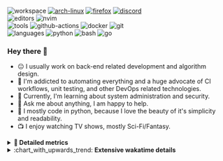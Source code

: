 ![workspace](https://img.shields.io/static/v1?label=&message=workspace:&color=555&style=flat-square)
[![arch-linux](https://img.shields.io/static/v1?logo=arch-linux&label=&message=Arch%20Linux&color=111&logoColor=AAA&style=flat-square)](https://archlinux.org)
[![firefox](https://img.shields.io/static/v1?logo=firefox-browser&label=&message=Firefox&color=111&logoColor=AAA&style=flat-square)](https://mozilla.org/en-US/firefox/)
[![discord](https://img.shields.io/static/v1?logo=discord&label=&message=Discord&color=111&logoColor=AAA&style=flat-square)](https://discord.gg/B8rf3xxgbJ)
<br>
![editors](https://img.shields.io/static/v1?label=&message=editors:&color=555&style=flat-square)
![nvim](https://img.shields.io/static/v1?logo=neovim&label=&message=NeoVim&color=111&logoColor=AAA&style=flat-square)
<br>
![tools](https://img.shields.io/static/v1?label=&message=tools:&color=555&style=flat-square)
![github-actions](https://img.shields.io/static/v1?logo=github-actions&label=&message=github%20actions&color=111&logoColor=AAA&style=flat-square)
![docker](https://img.shields.io/static/v1?logo=docker&label=&message=docker&color=111&logoColor=AAA&style=flat-square)
![git](https://img.shields.io/static/v1?logo=git&label=&message=git&color=111&logoColor=AAA&style=flat-square)
<br>
![languages](https://img.shields.io/static/v1?label=&message=languages:&color=555&style=flat-square)
![python](https://img.shields.io/static/v1?logo=python&label=&message=python&color=111&logoColor=AAA&style=flat-square&link=)
![bash](https://img.shields.io/static/v1?logo=gnu-bash&label=&message=bash&color=111&logoColor=AAA&style=flat-square)
![go](https://img.shields.io/static/v1?logo=rust&label=&message=rust&color=111&logoColor=AAA&style=flat-square)

<!-- Load profile visitor count, but don't display it, keep it as a private stat, no need to show off (888)-->
[](https://visitor-badge.glitch.me/badge?page_id=ItsDrike.ItsDrike)

### Hey there 👋

- :neutral_face: I usually work on back-end related development and algorithm design.
- :man: I'm addicted to automating everything and a huge advocate of CI workflows, unit testing, and other DevOps related technologies.
- :seedling: Currently, I'm learning about system administration and security.
- :speech_balloon: Ask me about anything, I am happy to help.
- :snake: I mostly code in python, because I love the beauty of it's simplicity and readability.
- :tv: I enjoy watching TV shows, mostly Sci-Fi/Fantasy.

<details>
 <summary> <b>📌 Detailed metrics</b></summary>
 
 <table>
  <tr>
    <th>🙋 Profile Details</th>
    <th>🧮 Repositories traffic</th>
  </tr>
  <tr>
   <td>
     <img alt="" width="400" src="https://github.com/ItsDrike/ItsDrike/blob/master/metrics/profile.svg">
   </td>
   <td>
     <img alt="" width="400" src="https://github.com/ItsDrike/ItsDrike/blob/master/metrics/repositories.svg">
   </td>
  </tr>
  <tr>
    <th>📅 Isometric commit calendar</th>
    <th>🈷️ Most used languages</th>
  </tr>
  <tr>
    <td align="center">
      <img alt="" width="400" src="https://github.com/ItsDrike/ItsDrike/blob/master/metrics/isocalendar.svg">
    </td>
    <td>
      <img alt="" width="400" src="https://github.com/ItsDrike/ItsDrike/blob/master/metrics/languages.svg">
    </td>
  </tr>
  <tr>
   <th>♐ Code snippet of the day</th>
   <th>🌟 Recently starred repositories</th>
  </tr>
  <tr>
   <td align="center">
    <img alt="" width="400" src="https://github.com/ItsDrike/ItsDrike/blob/master/metrics/code_snippet.svg">
   </td>
   <td align="center">
    <img alt="" width="400" src="https://github.com/ItsDrike/ItsDrike/blob/master/metrics/starred_repos.svg">
   </td>
  </tr>
  <tr>
    <th>💡 Coding habits</th>
    <th>⏰ WakaTime plugin</th>
  </tr>
  <tr>
   <td align="center">
    <img alt="" width="400" src="https://github.com/ItsDrike/ItsDrike/blob/master/metrics/habits.svg">
   </td>
   <td align="center">
     <img alt="" width="400" src="https://github.com/ItsDrike/ItsDrike/blob/master/metrics/wakatime.svg">
   </td>
  </tr>
 </table>
</details>

<details>
 <summary>:chart_with_upwards_trend: <b>Extensive wakatime details</b></summary>
 
<!--START_SECTION:waka-->
![Code Time](http://img.shields.io/badge/Code%20Time-3%2C604%20hrs%2037%20mins-blue)

**I'm a Night 🦉** 

```text
🌞 Morning                1536 commits        ███░░░░░░░░░░░░░░░░░░░░░░   10.22 % 
🌆 Daytime                4339 commits        ███████░░░░░░░░░░░░░░░░░░   28.87 % 
🌃 Evening                5527 commits        █████████░░░░░░░░░░░░░░░░   36.77 % 
🌙 Night                  3629 commits        ██████░░░░░░░░░░░░░░░░░░░   24.14 % 
```
📅 **I'm Most Productive on Monday** 

```text
Monday                   2668 commits        ████░░░░░░░░░░░░░░░░░░░░░   17.75 % 
Tuesday                  2373 commits        ████░░░░░░░░░░░░░░░░░░░░░   15.79 % 
Wednesday                2175 commits        ████░░░░░░░░░░░░░░░░░░░░░   14.47 % 
Thursday                 1945 commits        ███░░░░░░░░░░░░░░░░░░░░░░   12.94 % 
Friday                   1535 commits        ███░░░░░░░░░░░░░░░░░░░░░░   10.21 % 
Saturday                 1771 commits        ███░░░░░░░░░░░░░░░░░░░░░░   11.78 % 
Sunday                   2564 commits        ████░░░░░░░░░░░░░░░░░░░░░   17.06 % 
```


📊 **This Week I Spent My Time On** 

```text
💬 Programming Languages: 
Python                   24 hrs 31 mins      █████████████████░░░░░░░░   67.20 % 
TOML                     5 hrs 39 mins       ████░░░░░░░░░░░░░░░░░░░░░   15.49 % 
Other                    1 hr 13 mins        █░░░░░░░░░░░░░░░░░░░░░░░░   03.35 % 
Text                     1 hr 1 min          █░░░░░░░░░░░░░░░░░░░░░░░░   02.83 % 
JSON                     1 hr 1 min          █░░░░░░░░░░░░░░░░░░░░░░░░   02.79 % 

🔥 Editors: 
Neovim                   36 hrs 29 mins      █████████████████████████   100.00 % 

💻 Operating System: 
Linux                    36 hrs 29 mins      █████████████████████████   100.00 % 
```

**I Mostly Code in Python** 

```text
Python                   51 repos            ██████████████████░░░░░░░   73.91 % 
C++                      4 repos             █░░░░░░░░░░░░░░░░░░░░░░░░   05.80 % 
Lua                      3 repos             █░░░░░░░░░░░░░░░░░░░░░░░░   04.35 % 
PHP                      1 repo              ░░░░░░░░░░░░░░░░░░░░░░░░░   01.45 % 
C#                       1 repo              ░░░░░░░░░░░░░░░░░░░░░░░░░   01.45 % 
```




 Last Updated on 22/07/2023 01:41:47 UTC
<!--END_SECTION:waka-->

</details>

